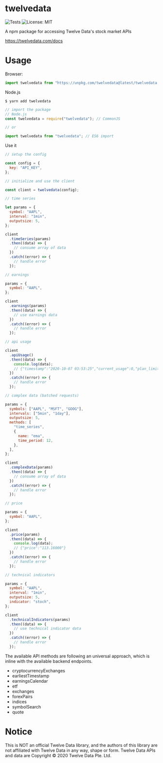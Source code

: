 # twelvedata

![Tests](https://github.com/evzaboun/twelvedata/workflows/Tests/badge.svg) ![License: MIT](https://img.shields.io/badge/License-MIT-green.svg)

A npm package for accessing Twelve Data's stock market APIs

https://twelvedata.com/docs

# Usage

Browser:

```js
import twelvedata from "https://unpkg.com/twelvedata@latest/twelvedata.js?module";
```

Node.js

```shell
$ yarn add twelvedata
```

```js
// import the package
// Node.js
const twelvedata = require("twelvedata"); // CommonJS

// or

import twelvedata from "twelvedata"; // ES6 import
```

Use it

```js
// setup the config

const config = {
  key: "API_KEY",
};

// initialize and use the client

const client = twelvedata(config);

// time series

let params = {
  symbol: "AAPL",
  interval: "1min",
  outputsize: 5,
};

client
  .timeSeries(params)
  .then((data) => {
    // consume array of data
  })
  .catch((error) => {
    // handle error
  });

// earnings

params = {
  symbol: "AAPL",
};

client
  .earnings(params)
  .then((data) => {
    // use earnings data
  })
  .catch((error) => {
    // handle error
  });

// api usage

client
  .apiUsage()
  .then((data) => {
    console.log(data);
    // {"timestamp":"2020-10-07 03:53:25","current_usage":0,"plan_limit":55}
  })
  .catch((error) => {
    // handle error
  });

// complex data (batched requests)

params = {
  symbols: ["AAPL", "MSFT", "GOOG"],
  intervals: ["5min", "1day"],
  outputsize: 5,
  methods: [
    "time_series",
    {
      name: "ema",
      time_period: 12,
    },
  ],
};

client
  .complexData(params)
  .then((data) => {
    // consume array of data
  })
  .catch((error) => {
    // handle error
  });

// price

params = {
  symbol: "AAPL",
};

client
  .price(params)
  .then((data) => {
    console.log(data);
    // {"price":"113.16000"}
  })
  .catch((error) => {
    // handle error
  });

// technical indicators

params = {
  symbol: "AAPL",
  interval: "1min",
  outputsize: 5,
  indicator: "stoch",
};

client
  .technicalIndicators(params)
  .then((data) => {
    // use technical indicator data
  })
  .catch((error) => {
    // handle error
  });
```

The available API methods are following an universal approach, which is inline with the available backend endpoints.

- cryptocurrencyExchanges
- earliestTimestamp
- earningsCalendar
- etf
- exchanges
- forexPairs
- indices
- symbolSearch
- quote

# Notice

This is NOT an official Twelve Data library, and the authors of this library are not affiliated with Twelve Data in any way, shape or form. Twelve Data APIs and data are Copyright © 2020 Twelve Data Pte. Ltd.
